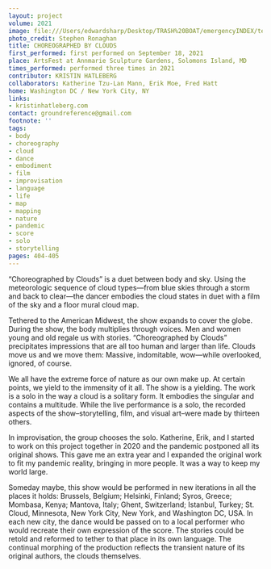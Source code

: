 ```yaml
---
layout: project
volume: 2021
image: file:///Users/edwardsharp/Desktop/TRASH%20BOAT/emergencyINDEX/ten_plus/guts/Links/1665453843836__Choreographed_by_Clouds--Kristin_Hatleberg.jpg
photo_credit: Stephen Ronaghan
title: CHOREOGRAPHED BY CLOUDS
first_performed: first performed on September 18, 2021
place: ArtsFest at Annmarie Sculpture Gardens, Solomons Island, MD
times_performed: performed three times in 2021
contributor: KRISTIN HATLEBERG
collaborators: Katherine Tzu-Lan Mann, Erik Moe, Fred Hatt
home: Washington DC / New York City, NY
links:
- kristinhatleberg.com
contact: groundreference@gmail.com
footnote: ''
tags:
- body
- choreography
- cloud
- dance
- embodiment
- film
- improvisation
- language
- life
- map
- mapping
- nature
- pandemic
- score
- solo
- storytelling
pages: 404-405
---
```


“Choreographed by Clouds” is a duet between body and sky. Using the meteorologic sequence of cloud types—from blue skies through a storm and back to clear—the dancer embodies the cloud states in duet with a film of the sky and a floor mural cloud map.

Tethered to the American Midwest, the show expands to cover the globe. During the show, the body multiplies through voices. Men and women young and old regale us with stories. “Choreographed by Clouds” precipitates impressions that are all too human and larger than life. Clouds move us and we move them: Massive, indomitable, wow—while overlooked, ignored, of course.

We all have the extreme force of nature as our own make up. At certain points, we yield to the immensity of it all. The show is a yielding. The work is a solo in the way a cloud is a solitary form. It embodies the singular and contains a multitude. While the live performance is a solo, the recorded aspects of the show–storytelling, film, and visual art–were made by thirteen others.

In improvisation, the group chooses the solo. Katherine, Erik, and I started to work on this project together in 2020 and the pandemic postponed all its original shows. This gave me an extra year and I expanded the original work to fit my pandemic reality, bringing in more people. It was a way to keep my world large.

Someday maybe, this show would be performed in new iterations in all the places it holds: Brussels, Belgium; Helsinki, Finland; Syros, Greece; Mombasa, Kenya; Mantova, Italy; Ghent, Switzerland; Istanbul, Turkey; St. Cloud, Minnesota, New York City, New York, and Washington DC, USA. In each new city, the dance would be passed on to a local performer who would recreate their own expression of the score. The stories could be retold and reformed to tether to that place in its own language. The continual morphing of the production reflects the transient nature of its original authors, the clouds themselves.